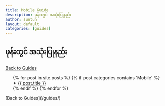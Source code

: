 ```yaml
---
title: Mobile Guide
description: ဖုန်းတွင် အသုံးပြုနည်း
author: suntun
layout: default
categories: [guides]
---
```

## ဖုန်းတွင် အသုံးပြုနည်း
[Back to Guides](/guides/)
<ul style="list-style: none;">
  {% for post in site.posts %}
     {% if post.categories contains 'Mobile' %}
    <li>&#x2726; <a href="{{ post.url }}">{{ post.title }}</a>
      <!--{{ post.excerpt }}-->
    </li>
     {% endif %}
  {% endfor %}
</ul>
[Back to Guides](/guides/)